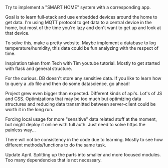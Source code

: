 Try to implement a "SMART HOME" system with a corresponding app.

Goal is to learn full-stack and use embedded devices around the home to get data.
I'm using MQTT protocol to get data to a central device in the home, but
most of the time you're lazy and don't want to get up and look at that device.

To solve this, make a pretty website. Maybe implement a database to log temperature/humidity, this data
could be fun analyzing with the respect of time.

Inspiration taken from Tech with Tim youtube tutorial. Mostly to get started with flask and general structure.

For the curious. DB doesn't store any sensitive data. If you like to learn how to query a .db file
and then do some datascience, go ahead!


Project grew even bigger than expected. Different kinds of api's. Lot's of JS and CSS.
Optimizations that may be too much but optimizing data structures and reducing data transmitted between server-client could be worth it in the long run.

Forcing local usage for more "sensitive" data related stuff at the moment, but might deploy it online with full auth. Just need to solve https the painless way...

There will not be consistency in the code due to learning. Mostly to see how different methods/functions to do the same task.


Update April.
Splitting up the parts into smaller and more focused modules. Too many dependencies that is not necessary.